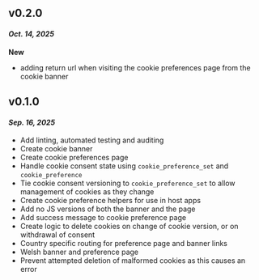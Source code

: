 ## v0.2.0

#### _Oct. 14, 2025_

**New**
- adding return url when visiting the cookie preferences page from the cookie banner

## v0.1.0

#### _Sep. 16, 2025_

- Add linting, automated testing and auditing
- Create cookie banner
- Create cookie preferences page
- Handle cookie consent state using `cookie_preference_set` and `cookie_preference`
- Tie cookie consent versioning to `cookie_preference_set` to allow management of cookies as they change
- Create cookie preference helpers for use in host apps
- Add no JS versions of both the banner and the page
- Add success message to cookie preference page
- Create logic to delete cookies on change of cookie version, or on withdrawal of consent
- Country specific routing for preference page and banner links
- Welsh banner and preference page
- Prevent attempted deletion of malformed cookies as this causes an error
